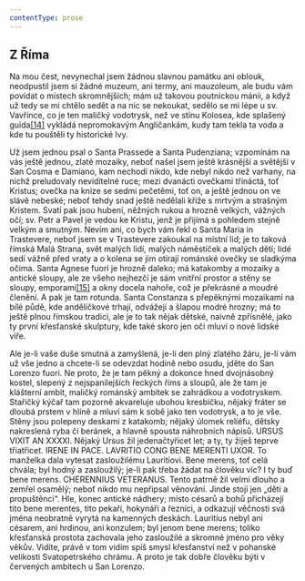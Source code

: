 ```yaml
---
contentType: prose
---
```


## Z Říma

Na mou čest, nevynechal jsem žádnou slavnou památku ani oblouk, neodpustil jsem si žádné muzeum, ani termy, ani mauzoleum, ale budu vám povídat o místech skromnějších; mám už takovou poutnickou mánii, a když už tedy se mi chtělo sedět a na nic se nekoukat, sedělo se mi lépe u sv. Vavřince, co je ten maličký vodotrysk, než ve stínu Kolosea, kde splašený guida[\[14\]](./resources/undefined) vykládá nepromokavým Angličankám, kudy tam tekla ta voda a kde tu pouštěli ty historické lvy.

Už jsem jednou psal o Santa Prassede a Santa Pudenziana; vzpomínám na vás ještě jednou, zlaté mozaiky, neboť našel jsem ještě krásnější a světější v San Cosma e Damiano, kam nechodí nikdo, kde nebyl nikdo než varhany, na nichž preludovaly neviditelné ruce; mezi dvanácti ovečkami třináctá, toť Kristus; ovečka na knize se sedmi pečetěmi, toť on, a ještě jednou on ve slávě nebeské; neboť tehdy snad ještě nedělali kříže s mrtvým a strašným Kristem. Svatí pak jsou hubení, něžných rukou a hrozně velkých, vážných očí; sv. Petr a Pavel je vedou ke Kristu, jenž je přijímá s pohledem stejně velkým a smutným. Nevím ani, co bych vám řekl o Santa Maria in Trastevere, neboť jsem se v Trastevere zakoukal na místní lid; je to taková římská Malá Strana, svět malých lidí, malých náměstíček a malých dětí; lidé sedí vážně před vraty a o kolena se jim otírají románské ovečky se sladkýma očima. Santa Agnese fuori je hrozně daleko; má katakomby a mozaiky a antické sloupy, ale ze všeho nejhezčí je sám vnitřní prostor a stěny se sloupy, emporami[\[15\]](./resources/undefined) a okny docela nahoře, což je překrásné a moudré členění. A pak je tam rotunda. Santa Constanza s přepěknými mozaikami na bílé půdě, kde andělíčkové trhají, odvážejí a šlapou modré hrozny; má to ještě plnou římskou tradici, ale je to tak nějak dětské, naivně zpřísnělé, jako ty první křesťanské skulptury, kde také skoro jen oči mluví o nové lidské víře.

Ale je-li vaše duše smutná a zamyšlená, je-li den plný zlatého žáru, je-li vám už vše jedno a chcete-li se odevzdat hodině nebo osudu, jděte do San Lorenzo fuori. Ne proto, že je tam pěkný a dokonce hned dvojnásobný kostel, slepený z nejspanilejších řeckých říms a sloupů, ale že tam je klášterní ambit, maličký románský ambitek se zahrádkou a vodotryskem. Stařičký kýčař tam pozorně akvareluje ubohou kresbičku, nějaký fráter se dloubá prstem v hlíně a mluví sám k sobě jako ten vodotrysk, a to je vše. Stěny jsou polepeny deskami z katakomb; nějaký úlomek reliéfu, dětsky nakreslená ryba či beránek, a hlavně spousta náhrobních nápisů. URSUS VIXIT AN XXXXI. Nějaký Ursus žil jedenačtyřicet let; a ty, ty žiješ teprve třiatřicet. IRENE IN PACE. LAVRITIO CONG BENE MERENTI UXOR. To manželka dala vytesat zasloužilému Lauritiovi. Bene merens, toť celá chvála; byl hodný a zasloužilý; je-li pak třeba žádat na člověku víc? I ty buď bene merens. CHERENNIUS VETERANUS. Tento patrně žil velmi dlouho a zemřel osamělý; neboť nikdo mu nepřipsal věnování. Jinde stojí jen „děti a propuštěnci“. Hle, konec antické nádhery; místo césarů a bohů přicházejí tito bene merentes, tito pekaři, hokynáři a řezníci, a odkazují věčnosti svá jména neobratně vyrytá na kamenných deskách. Lauritius nebyl ani césarem, ani hrdinou, ani konzulem; byl jenom bene merens; toliko křesťanská prostota zachovala jeho zasloužilé a skromné jméno pro věky věkův. Vidíte, právě v tom vidím spíš smysl křesťanství než v pohanské velikosti Svatopetrského chrámu. A proto je tak dobře člověku býti v červených ambitech u San Lorenzo.
